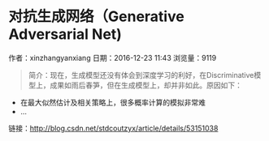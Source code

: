 # 对抗生成网络（Generative Adversarial Net)
作者：xinzhangyanxiang
日期：2016-12-23 11:43
浏览量：9119
> 简介：现在，生成模型还没有体会到深度学习的利好，在Discriminative模型上，成果如雨后春笋，但在生成模型上，却并非如此。原因如下：

- 在最大似然估计及相关策略上，很多概率计算的模拟非常难
- ...

 链接：http://blog.csdn.net/stdcoutzyx/article/details/53151038
